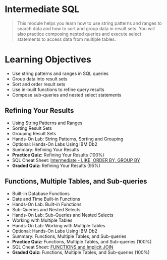 # Intermediate SQL
> This module helps you learn how to use string patterns and ranges to search data and how to sort and group data in result sets. You will also practice composing nested queries and execute select statements to access data from multiple tables.
# Learning Objectives
- Use string patterns and ranges in SQL queries
- Group data into result sets
- Sort and order result sets
- Use in-built functions to refine query results
- Compose sub-queries and nested select statements
## Refining Your Results
- Using String Patterns and Ranges
- Sorting Result Sets
- Grouping Result Sets
- Hands-On Lab: String Patterns, Sorting and Grouping
- Optional: Hands-On Labs Using IBM Db2
- Summary: Refining Your Results
- **Practice Quiz:** Refining Your Results (100%)
- SQL Cheat Sheet: [Intermediate - LIKE, ORDER BY, GROUP BY](https://github.com/KailaniBailey/IBM-Data-Science-Professional-Certificate/blob/main/06.%20Databases%20and%20SQL%20for%20Data%20Science%20with%20Python/Week%203%3A%20Intermediate%20SQL/SQL-Cheat-Sheet-Intermediate-LIKE-ORDERBY-GROUPBY.pdf)
- **Graded Quiz:** Refining Your Results (95%)
## Functions, Multiple Tables, and Sub-queries
- Built-in Database Functions
- Date and Time Built-in Functions
- Hands-On Lab: Built-in Functions
- Sub-Queries and Nested Selects
- Hands-On Lab: Sub-Queries and Nested Selects
- Working with Multiple Tables
- Hands-On Lab: Working with Multiple Tables
- Optional: Hands-On Labs Using IBM Db2
- Summary: Functions, Multiple Tables, and Sub-queries
- **Practice Quiz:** Functions, Multiple Tables, and Sub-queries (100%)
- SQL Cheat Sheet: [FUNCTIONS and Implicit JOIN](https://github.com/KailaniBailey/IBM-Data-Science-Professional-Certificate/blob/main/06.%20Databases%20and%20SQL%20for%20Data%20Science%20with%20Python/Week%203%3A%20Intermediate%20SQL/SQL-Cheat-Sheet-FUNCTIONS-and-Implicit-JOIN.pdf)
- **Graded Quiz:** Functions, Multiple Tables, and Sub-queries (100%)
